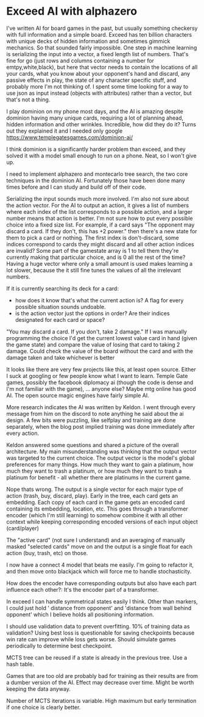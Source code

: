 # Exceed AI with alphazero

I've written AI for board games in the past, but usually something checkersy with full information
and a simple board.
Exceed has ten billion characters with unique decks of hidden information and sometimes gimmick
mechanics.
So that sounded fairly impossible. One step in machine learning is serializing the input into a
vector, a fixed length list of numbers. That's fine for go (just rows and columns containing a
number for emtpy,white,black),
but here that vector needs to contain the locations of all your cards, what you know about your
opponent's hand and discard, any passive effects in play, the state of any character specific stuff,
and probably more I'm not thinking of.
I spent some time looking for a way to use json as input instead (objects with attributes) rather
than a vector, but that's not a thing.

I play dominion on my phone most days, and the AI is amazing despite dominion having many unique
cards, requiring a lot of planning ahead, hidden information and other wrinkles.
Incredible, how did they do it? Turns out they explained it and I needed only
google https://www.templegatesgames.com/dominion-ai/

I think dominion is a significantly harder problem than exceed, and they solved it with a model
small enough to run on a phone.
Neat, so I won't give up.

I need to implement alphazero and montecarlo tree search, the two core techniques in the dominion
AI. Fortunately those have been done many times before and I can study and build off of their code.

Serializing the input sounds much more involved.
I'm also not sure about the action vector. For the AI to output an action, it gives a list of
numbers where each index of the list corresponds to a possible action, and a larger number means
that action is better. I'm not sure how to put every possible choice into a fixed size list.
For example, if a card says "The opponent may discard a card. If they don't, this has +2 power."
then there's a new state for them to pick a card or nothing.
The first index is don't-discard, some indices correspond to cards they might discard and all other
action indices are invalid? Some part of the gamestate array is 1 to tell them they're currently
making that particular choice, and is 0 all the rest of the time?
Having a huge vector where only a small amount is used makes learning a lot slower, because the it
still fine tunes the values of all the irrelevant numbers.

If it is currently searching its deck for a card:

- how does it know that's what the current action is? A flag for every possible situation sounds
  undoable.
- is the action vector just the options in order? Are their indices designated for each card or
  space?

"You may discard a card. If you don't, take 2 damage."
If I was manually programming the choice I'd get the current lowest value card in hand (given the
game state) and compare the value of losing that card to taking 2 damage. Could check the value of
the board without the card and with the damage taken and take whichever is better

It looks like there are very few projects like this, at least open source. Either I suck at googling
or few people know what I want to learn.
Temple Gate games, possibly the facebook diplomacy ai (though the code is dense and I'm not familiar
with the game), ... anyone else?
Maybe mtg online has good AI. The open source magic engines have fairly simple AI.

More research indicates the AI was written by Keldon. I went through every message from him on the
discord to note anything he said about the ai design.
A few bits were puzzling, like selfplay and training are done separately, when the blog post implied
training was done immediately after every action.

Keldon answered some questions and shared a picture of the overall architecture. My main
misunderstanding was thinking that the output vector was targeted to the current choice. The output
vector is the model's global preferences for many things. How much they want to gain a platinum, how
much they want to trash a platinum, or how much they want to trash a platinum for benefit - all
whether there are platinums in the current game.

Nope thats wrong. The output is a single vector for each major type of action (trash, buy, discard,
play).
Early in the tree, each card gets an embedding. Each copy of each card in the game gets an encoded
card containing its embedding, location, etc.
This goes through a transformer encoder (which I'm still learning) to somehow combine it with all
other context while keeping corresponding encoded versions of each input object (card/player)

The "active card" (not sure I understand) and an averaging of manually masked "selected cards" move
on
and the output is a single float for each action (buy, trash, etc) on those.

I now have a connect 4 model that beats me easily. I'm going to refactor it, and then move onto
blackjack which will force me to handle stochasticity.

How does the encoder have corresponding outputs but also have each part influence each other?:
It's the encoder part of a transformer.

In exceed I can handle symmetrical states easily I think. Other than markers, I could just hold '
distance from opponent' and 'distance from wall behind opponent' which I believe holds all
positioning information.

I should use validation data to prevent overfitting. 10% of training data as validation?
Using best loss is questionable for saving checkpoints because win rate can improve while loss gets
worse. Should simulate games periodically to determine best checkpoint.

MCTS tree can be reused if a state is already in the previous tree. Use a hash table.

Games that are too old are probably bad for training as their results are from a dumber version of
the AI. Effect may decrease over time. Might be worth keeping the data anyway.

Number of MCTS iterations is variable. High maximum but early termination if one choice is clearly better.

